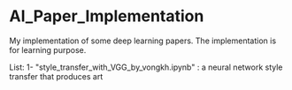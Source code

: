 # AI_Paper_Implementation
My implementation of some deep learning papers. The implementation is for learning purpose.

List:
1- "style_transfer_with_VGG_by_vongkh.ipynb" : a neural network style transfer that produces art
